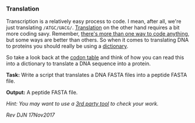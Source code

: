 ### Translation

Transcription is a relatively easy process to code. I mean, after all, we're just translating `/ATGC/UACG/`. [Translation](https://en.wikipedia.org/wiki/Translation_(biology)) on the other hand requires a bit more coding savy. Remember, [there's more than one way to code anything](https://en.wikipedia.org/wiki/There%27s_more_than_one_way_to_do_it), but some ways are better than others. So when it comes to translating DNA to proteins you should really be using a [dictionary](https://www.python-course.eu/dictionaries.php).

So take a look back at the [codon table](https://en.wikipedia.org/wiki/DNA_codon_table) and think of how you can read this into a dictionary to translate a DNA sequence into a protein.

**Task:** Write a script that translates a DNA FASTA files into a peptide FASTA file.

**Output:** A peptide FASTA file.

*Hint: You may want to use a [3rd party tool](http://www.bioline.com/media/calculator/01_13.html) to check your work.*

*Rev DJN 17Nov2017*
